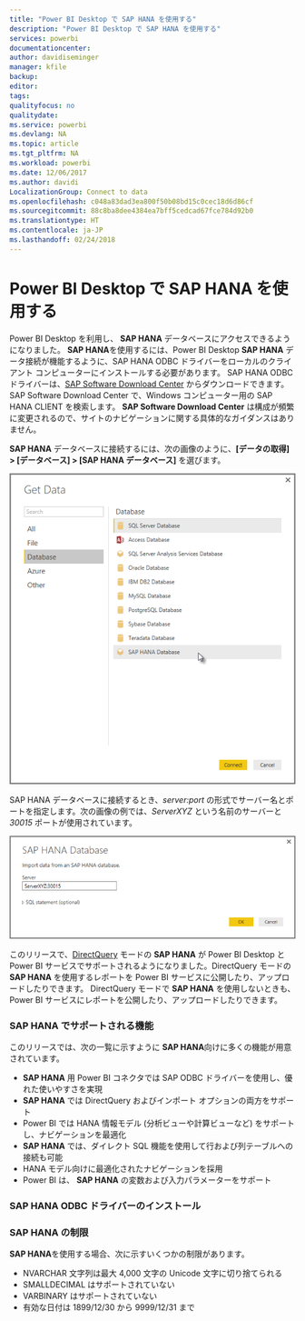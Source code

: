 ```yaml
---
title: "Power BI Desktop で SAP HANA を使用する"
description: "Power BI Desktop で SAP HANA を使用する"
services: powerbi
documentationcenter: 
author: davidiseminger
manager: kfile
backup: 
editor: 
tags: 
qualityfocus: no
qualitydate: 
ms.service: powerbi
ms.devlang: NA
ms.topic: article
ms.tgt_pltfrm: NA
ms.workload: powerbi
ms.date: 12/06/2017
ms.author: davidi
LocalizationGroup: Connect to data
ms.openlocfilehash: c048a83dad3ea800f50b08bd15c0cec18d6d86cf
ms.sourcegitcommit: 88c8ba8dee4384ea7bff5cedcad67fce784d92b0
ms.translationtype: HT
ms.contentlocale: ja-JP
ms.lasthandoff: 02/24/2018
---
```

# <a name="use-sap-hana-in-power-bi-desktop"></a>Power BI Desktop で SAP HANA を使用する
Power BI Desktop を利用し、 **SAP HANA** データベースにアクセスできるようになりました。 **SAP HANA**を使用するには、Power BI Desktop **SAP HANA** データ接続が機能するように、SAP HANA ODBC ドライバーをローカルのクライアント コンピューターにインストールする必要があります。 SAP HANA ODBC ドライバーは、[SAP Software Download Center](https://support.sap.com/swdc) からダウンロードできます。 SAP Software Download Center で、Windows コンピューター用の SAP HANA CLIENT を検索します。 **SAP Software Download Center** は構成が頻繁に変更されるので、サイトのナビゲーションに関する具体的なガイダンスはありません。

**SAP HANA** データベースに接続するには、次の画像のように、**[データの取得] > [データベース] > [SAP HANA データベース]** を選びます。

![](media/desktop-sap-hana/sap-hana-1.png)

SAP HANA データベースに接続するとき、*server:port* の形式でサーバー名とポートを指定します。次の画像の例では、*ServerXYZ* という名前のサーバーと *30015* ポートが使用されています。

![](media/desktop-sap-hana/sap-hana-2.png)

このリリースで、[DirectQuery](desktop-use-directquery.md) モードの **SAP HANA** が Power BI Desktop と Power BI サービスでサポートされるようになりました。DirectQuery モードの **SAP HANA** を使用するレポートを Power BI サービスに公開したり、アップロードしたりできます。 DirectQuery モードで **SAP HANA** を使用しないときも、Power BI サービスにレポートを公開したり、アップロードしたりできます。

### <a name="supported-features-for-sap-hana"></a>SAP HANA でサポートされる機能
このリリースでは、次の一覧に示すように **SAP HANA**向けに多くの機能が用意されています。

* **SAP HANA** 用 Power BI コネクタでは SAP ODBC ドライバーを使用し、優れた使いやすさを実現
* **SAP HANA** では DirectQuery およびインポート オプションの両方をサポート
* Power BI では HANA 情報モデル (分析ビューや計算ビューなど) をサポートし、ナビゲーションを最適化
* **SAP HANA** では、ダイレクト SQL 機能を使用して行および列テーブルへの接続も可能
* HANA モデル向けに最適化されたナビゲーションを採用
* Power BI は、 **SAP HANA** の変数および入力パラメーターをサポート

### <a name="installing-the-sap-hana-odbc-driver"></a>SAP HANA ODBC ドライバーのインストール
### <a name="limitations-of-sap-hana"></a>SAP HANA の制限
**SAP HANA**を使用する場合、次に示すいくつかの制限があります。

* NVARCHAR 文字列は最大 4,000 文字の Unicode 文字に切り捨てられる
* SMALLDECIMAL はサポートされていない
* VARBINARY はサポートされていない
* 有効な日付は 1899/12/30 から 9999/12/31 まで

